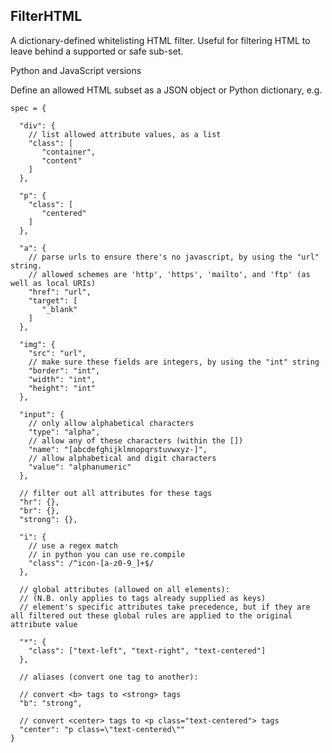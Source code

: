 FilterHTML
---------


A dictionary-defined whitelisting HTML filter. Useful for filtering HTML to leave behind a supported or safe sub-set.

Python and JavaScript versions

Define an allowed HTML subset as a JSON object or Python dictionary, e.g.

    spec = {

      "div": {
        // list allowed attribute values, as a list
        "class": [
           "container",
           "content"
        ]
      },

      "p": {
        "class": [
           "centered"
        ]
      },

      "a": {
        // parse urls to ensure there's no javascript, by using the "url" string.
        // allowed schemes are 'http', 'https', 'mailto', and 'ftp' (as well as local URIs)
        "href": "url",
        "target": [
           "_blank"
        ]
      },

      "img": {
        "src": "url",
        // make sure these fields are integers, by using the "int" string
        "border": "int",
        "width": "int",
        "height": "int"
      },

      "input": {
        // only allow alphabetical characters
        "type": "alpha",
        // allow any of these characters (within the [])
        "name": "[abcdefghijklmnopqrstuvwxyz-]",
        // allow alphabetical and digit characters
        "value": "alphanumeric"
      },

      // filter out all attributes for these tags
      "hr": {},
      "br": {},
      "strong": {},

      "i": {
        // use a regex match
        // in python you can use re.compile
        "class": /^icon-[a-z0-9_]+$/
      },

      // global attributes (allowed on all elements):
      // (N.B. only applies to tags already supplied as keys)
      // element's specific attributes take precedence, but if they are all filtered out these global rules are applied to the original attribute value
      
      "*": {
        "class": ["text-left", "text-right", "text-centered"]
      },

      // aliases (convert one tag to another):

      // convert <b> tags to <strong> tags
      "b": "strong",

      // convert <center> tags to <p class="text-centered"> tags
      "center": "p class=\"text-centered\""
    }
